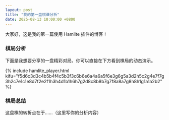 ```yaml
---
layout: post
title: "我的第一盘棋谱分析"
date: 2025-08-13 10:00:00 +0800
---
```


大家好，这是我的第一篇使用 Hamlite 插件的博客！

### 棋局分析

下面是我想要分享的一盘精彩对局。你可以直接在下方看到棋局的动态演示。

{% include hamlite_player.html kifu="f5d6c3d3c4b5b4f4c5b3f3c6b6e6a4a6a5f6e3g6g5a3d2h5c2g4e7f7g3h2c7e1c1e8d7f2e2f1h3h4d1b1h6h7g2d8c8b8b7g7f8a8a7g8h8h1g1a1a2b2" %}

### 棋局总结

这盘棋的转折点在于......（这里写你的分析内容）
